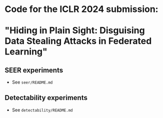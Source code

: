 # Code for the ICLR 2024 submission: </br></br>"Hiding in Plain Sight: Disguising Data Stealing Attacks in Federated Learning"

## SEER experiments
- See `seer/README.md`

## Detectability experiments
- See `detectability/README.md`

